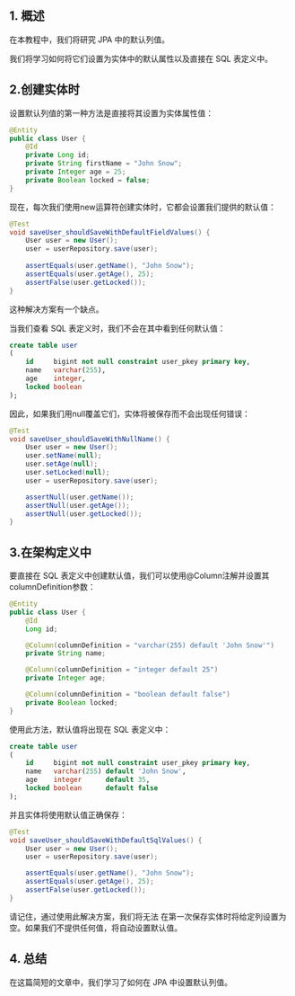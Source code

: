 ## 1. 概述

在本教程中，我们将研究 JPA 中的默认列值。

我们将学习如何将它们设置为实体中的默认属性以及直接在 SQL 表定义中。

## 2.创建实体时

设置默认列值的第一种方法是直接将其设置为实体属性值：

```java
@Entity
public class User {
    @Id
    private Long id;
    private String firstName = "John Snow";
    private Integer age = 25;
    private Boolean locked = false;
}
```

现在，每次我们使用new运算符创建实体时，它都会设置我们提供的默认值：

```java
@Test
void saveUser_shouldSaveWithDefaultFieldValues() {
    User user = new User();
    user = userRepository.save(user);
    
    assertEquals(user.getName(), "John Snow");
    assertEquals(user.getAge(), 25);
    assertFalse(user.getLocked());
}
```

这种解决方案有一个缺点。

当我们查看 SQL 表定义时，我们不会在其中看到任何默认值：

```sql
create table user
(
    id     bigint not null constraint user_pkey primary key,
    name   varchar(255),
    age    integer,
    locked boolean
);
```

因此，如果我们用null覆盖它们，实体将被保存而不会出现任何错误：

```java
@Test
void saveUser_shouldSaveWithNullName() {
    User user = new User();
    user.setName(null);
    user.setAge(null);
    user.setLocked(null);
    user = userRepository.save(user);

    assertNull(user.getName());
    assertNull(user.getAge());
    assertNull(user.getLocked());
}
```

## 3.在架构定义中

要直接在 SQL 表定义中创建默认值，我们可以使用@Column注解并设置其columnDefinition参数：

```java
@Entity
public class User {
    @Id
    Long id;

    @Column(columnDefinition = "varchar(255) default 'John Snow'")
    private String name;

    @Column(columnDefinition = "integer default 25")
    private Integer age;

    @Column(columnDefinition = "boolean default false")
    private Boolean locked;
}
```

使用此方法，默认值将出现在 SQL 表定义中：

```sql
create table user
(
    id     bigint not null constraint user_pkey primary key,
    name   varchar(255) default 'John Snow',
    age    integer      default 35,
    locked boolean      default false
);
```

并且实体将使用默认值正确保存：

```java
@Test
void saveUser_shouldSaveWithDefaultSqlValues() {
    User user = new User();
    user = userRepository.save(user);

    assertEquals(user.getName(), "John Snow");
    assertEquals(user.getAge(), 25);
    assertFalse(user.getLocked());
}
```

请记住，通过使用此解决方案，我们将无法 在第一次保存实体时将给定列设置为空。如果我们不提供任何值，将自动设置默认值。

## 4. 总结

在这篇简短的文章中，我们学习了如何在 JPA 中设置默认列值。